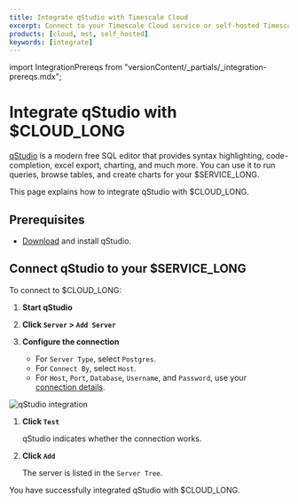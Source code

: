 ```yaml
---
title: Integrate qStudio with Timescale Cloud
excerpt: Connect to your Timescale Cloud service or self-hosted TimescaleDB with qStudio
products: [cloud, mst, self_hosted]
keywords: [integrate]
---
```


import IntegrationPrereqs from "versionContent/_partials/_integration-prereqs.mdx";

# Integrate qStudio with $CLOUD_LONG

[qStudio][qstudio] is a modern free SQL editor that provides syntax highlighting, code-completion, excel export, charting, and much more. You can use it to run queries, browse tables, and create charts for your $SERVICE_LONG.

This page explains how to integrate qStudio with $CLOUD_LONG.

## Prerequisites

<IntegrationPrereqs />

*   [Download][qstudio-downloads] and install qStudio.

## Connect qStudio to your $SERVICE_LONG

To connect to $CLOUD_LONG:

<Procedure>

1. **Start qStudio**
1. **Click `Server` > `Add Server`**
1. **Configure the connection**

    *   For `Server Type`, select `Postgres`.
    *   For `Connect By`, select `Host`.
    *   For `Host`, `Port`, `Database`, `Username`, and `Password`, use
        your [connection details][connection-info].

  ![qStudio integration](https://assets.timescale.com/docs/images/integrations-qstudio.png)

1.  **Click `Test`**

    qStudio indicates whether the connection works. 

1.  **Click `Add`**
    
    The server is listed in the `Server Tree`.

</Procedure>

You have successfully integrated qStudio with $CLOUD_LONG.

[qstudio]: https://www.timestored.com/qstudio
[qstudio-downloads]: https://www.timestored.com/qstudio/download
[connection-info]: /use-timescale/:currentVersion:/integrations/find-connection-details/
